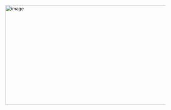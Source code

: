 <img width="1011" height="313" alt="image" src="https://github.com/user-attachments/assets/7dfecb3a-e05c-4ef2-b329-707f6359ab14" />

